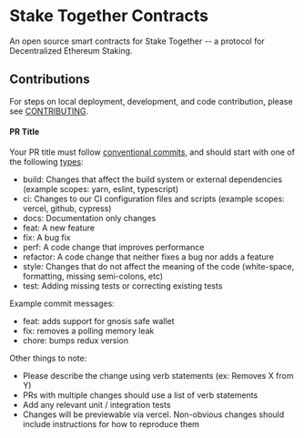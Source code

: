 # Stake Together Contracts

An open source smart contracts for Stake Together -- a protocol for Decentralized Ethereum Staking.

## Contributions

For steps on local deployment, development, and code contribution, please see [CONTRIBUTING](./CONTRIBUTING.md).

#### PR Title

Your PR title must follow [conventional commits](https://www.conventionalcommits.org/en/v1.0.0/#summary), and should start with one of the following [types](https://github.com/angular/angular/blob/22b96b9/CONTRIBUTING.md#type):

- build: Changes that affect the build system or external dependencies (example scopes: yarn, eslint, typescript)
- ci: Changes to our CI configuration files and scripts (example scopes: vercel, github, cypress)
- docs: Documentation only changes
- feat: A new feature
- fix: A bug fix
- perf: A code change that improves performance
- refactor: A code change that neither fixes a bug nor adds a feature
- style: Changes that do not affect the meaning of the code (white-space, formatting, missing semi-colons, etc)
- test: Adding missing tests or correcting existing tests

Example commit messages:

- feat: adds support for gnosis safe wallet
- fix: removes a polling memory leak
- chore: bumps redux version

Other things to note:

- Please describe the change using verb statements (ex: Removes X from Y)
- PRs with multiple changes should use a list of verb statements
- Add any relevant unit / integration tests
- Changes will be previewable via vercel. Non-obvious changes should include instructions for how to reproduce them
